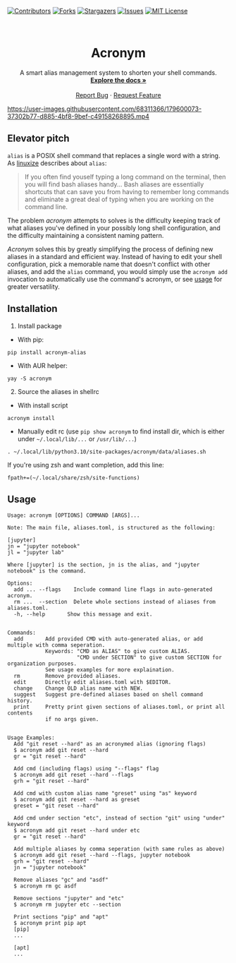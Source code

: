 [![Contributors][contributors-shield]][contributors-url]
[![Forks][forks-shield]][forks-url]
[![Stargazers][stars-shield]][stars-url]
[![Issues][issues-shield]][issues-url]
[![MIT License][license-shield]][license-url]

<!-- PROJECT LOGO -->
<br />
<p align="center">
  <a href="https://github.com/chinarjoshi/acronym">
  </a>

  <h1 align="center">Acronym</h1>

  <p align="center">
    A smart alias management system to shorten your shell commands.
    <br />
    <a href="https://github.com/chinarjoshi/acronym"><strong>Explore the docs »</strong></a>
    <br />
    <br />
    <a href="https://github.com/chinarjoshi/acronym">Report Bug</a>
    ·
    <a href="https://github.com/chinarjoshi/acronym">Request Feature</a>
  </p>
</p>


https://user-images.githubusercontent.com/68311366/179600073-37302b77-d885-4bf8-9bef-c49158268895.mp4


## Elevator pitch

`alias` is a POSIX shell command that replaces a single word with a string. As [linuxize](https://linuxize.com/post/how-to-create-bash-aliases/) describes about `alias`:

> If you often find youself typing a long command on the terminal, then you will find bash aliases handy... Bash aliases are essentially shortcuts that can save you from having to remember long commands and eliminate a great deal of typing when you are working on the command line.

The problem *acronym* attempts to solves is the difficulty keeping track of what aliases you've defined in your possibly long shell configuration, and the difficulty maintaining a consistent naming pattern.

*Acronym* solves this by greatly simplifying the process of defining new aliases in a standard and efficient way. Instead of having to edit your shell configuration, pick a memorable name that doesn't conflict with other aliases, and add the `alias` command, you would simply use the `acronym add` invocation to automatically use the command's acronym, or see <a href="#Usage">usage</a> for greater versatility.

## Installation


1. Install package

* With pip:

`pip install acronym-alias`

* With AUR helper:

`yay -S acronym`

2. Source the aliases in shellrc

* With install script

`acronym install`

* Manually edit rc (use `pip show acronym` to find install dir, which is either under `~/.local/lib/...` or `/usr/lib/...`)

`. ~/.local/lib/python3.10/site-packages/acronym/data/aliases.sh`

If you're using zsh and want completion, add this line:

`fpath+=(~/.local/share/zsh/site-functions)`


## Usage

```
Usage: acronym [OPTIONS] COMMAND [ARGS]...

Note: The main file, aliases.toml, is structured as the following:

[jupyter]
jn = "jupyter notebook"
jl = "jupyter lab"

Where [jupyter] is the section, jn is the alias, and "jupyter notebook" is the command.

Options:
  add ... --flags    Include command line flags in auto-generated acronym.
  rm ...  --section  Delete whole sections instead of aliases from aliases.toml.
  -h, --help       Show this message and exit.


Commands:
  add       Add provided CMD with auto-generated alias, or add multiple with comma seperation.
            Keywords: "CMD as ALIAS" to give custom ALIAS.
                      "CMD under SECTION" to give custom SECTION for organization purposes.
            See usage examples for more explaination.
  rm        Remove provided aliases.
  edit      Directly edit aliases.toml with $EDITOR.
  change    Change OLD alias name with NEW.
  suggest   Suggest pre-defined aliases based on shell command history.
  print     Pretty print given sections of aliases.toml, or print all contents
            if no args given.


Usage Examples:
  Add "git reset --hard" as an acronymed alias (ignoring flags)
  $ acronym add git reset --hard
  gr = "git reset --hard"

  Add cmd (including flags) using "--flags" flag
  $ acronym add git reset --hard --flags
  grh = "git reset --hard"

  Add cmd with custom alias name "greset" using "as" keyword
  $ acronym add git reset --hard as greset
  greset = "git reset --hard"

  Add cmd under section "etc", instead of section "git" using "under" keyword
  $ acronym add git reset --hard under etc
  gr = "git reset --hard"

  Add multiple aliases by comma seperation (with same rules as above)
  $ acronym add git reset --hard --flags, jupyter notebook
  grh = "git reset --hard"
  jn = "jupyter notebook"

  Remove aliases "gc" and "asdf"
  $ acronym rm gc asdf

  Remove sections "jupyter" and "etc"
  $ acronym rm jupyter etc --section

  Print sections "pip" and "apt"
  $ acronym print pip apt
  [pip]
  ...

  [apt]
  ...
```

<!-- MARKDOWN LINKS & IMAGES -->
[contributors-shield]: https://img.shields.io/github/contributors/chinarjoshi/visual-aid-transducer?style=for-the-badge
[contributors-url]: https://github.com/chinarjoshi/visual-aid-transducer/graphs/contributors
[forks-shield]: https://img.shields.io/github/forks/chinarjoshi/visual-aid-transducer?style=for-the-badge
[forks-url]: https://github.com/chinarjoshi/visual-aid-transducer/network/members
[stars-shield]: https://img.shields.io/github/stars/chinarjoshi/visual-aid-transducer?style=for-the-badge
[stars-url]: https://github.com/chinarjoshi/visual-aid-transducer/stargazers
[issues-shield]: https://img.shields.io/github/issues/chinarjoshi/visual-aid-transducer?style=for-the-badge
[issues-url]: https://github.com/chinarjoshi/visual-aid-transducer/issues
[license-shield]: https://img.shields.io/github/license/chinarjoshi/visual-aid-transducer?style=for-the-badge
[license-url]: https://github.com/chinarjoshi/visual-aid-transducer/blob/master/LICENSE
[linkedin-shield]: https://img.shields.io/badge/-LinkedIn-black.svg?style=for-the-badge&logo=linkedin&colorB=555
[product-screenshot]: images/screenshot.png
